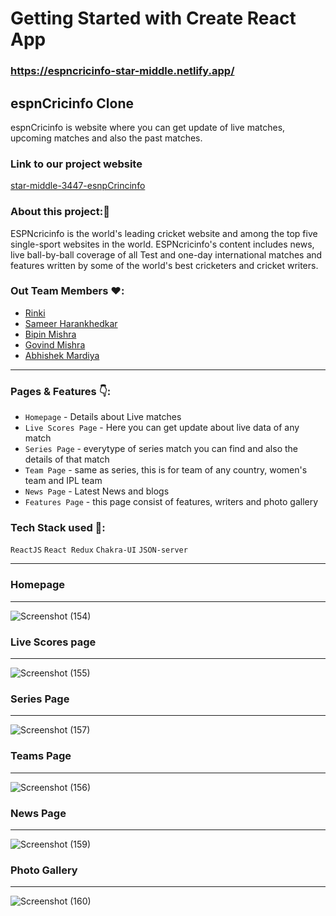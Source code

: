 
# Getting Started with Create React App
### https://espncricinfo-star-middle.netlify.app/


## espnCricinfo Clone

espnCricinfo is website where you can get update of live matches, upcoming matches and also the past matches. 

### Link to our project website
[star-middle-3447-esnpCrincinfo](https://espncricinfo-star-middle.netlify.app/)

### About this project:🙌
ESPNcricinfo is the world's leading cricket website and among the top five single-sport websites in the world. ESPNcricinfo's content includes news, live ball-by-ball coverage of all Test and one-day international matches and features written by some of the world's best cricketers and cricket writers.

### Out Team Members ❤️:

- [Rinki](https://github.com/Rinki8085)
- [Sameer Harankhedkar](https://github.com/sameerah2710)
- [Bipin Mishra](https://github.com/bpn1604)
- [Govind Mishra](https://github.com/gov6184)
- [Abhishek Mardiya](https://github.com/abhishekmardiya)

--------------------------------------------------------------------------

### Pages & Features 👇: 

-  `Homepage` - Details about Live matches
-  `Live Scores Page` - Here you can get update about live data of any match
-  `Series Page` - everytype of series match you can find and also the details of that match
-  `Team Page` - same as series, this is for team of any country, women's team and IPL team
-  `News Page` - Latest News and blogs
-  `Features Page` - this page consist of features, writers and photo gallery  

### Tech Stack used 🔧:

`ReactJS`
`React Redux`
`Chakra-UI`
`JSON-server`

--------------------------------

### Homepage

-------------------------
![Screenshot (154)](https://drive.google.com/file/d/1Wy0n4jBg45Yqbk-VzXRdwOjiqTtyRMiG/view?usp=share_link)

### Live Scores page
-------------------------------
![Screenshot (155)](https://user-images.githubusercontent.com/86877385/187080808-610e18f6-6f1e-4fba-bc96-199b8cfa4455.png)

### Series Page
------------------------------------
![Screenshot (157)](https://user-images.githubusercontent.com/86877385/187080855-8e64077a-6bdc-42de-921f-efb498de5a81.png)

### Teams Page
---------------------------------------
![Screenshot (156)](https://user-images.githubusercontent.com/86877385/187080878-a3f70472-78a3-4ea6-80da-0231208769b2.png)

### News Page
------------------------------------
![Screenshot (159)](https://user-images.githubusercontent.com/86877385/187080914-537c1a26-dbcb-4eb1-9d8b-ab4a7a0eaa65.png)

### Photo Gallery
---------------------------------------
![Screenshot (160)](https://user-images.githubusercontent.com/86877385/187080920-e3883803-d92f-4a7a-8774-be1f2eefef41.png)

